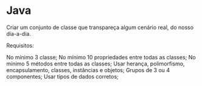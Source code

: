 # Java

Criar um conjunto de classe que transpareça algum cenário real, do nosso dia-a-dia.

Requisitos:

No mínimo 3 classe;
No mínimo 10 propriedades entre todas as classes;
No mínimo 5 métodos entre todas as classes;
Usar herança, polimorfismo, encapsulamento, classes, instâncias e objetos;
Grupos de 3 ou 4 componentes;
Usar tipos de dados corretos;
